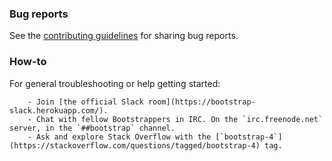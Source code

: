 ### Bug reports

See the [contributing guidelines](CONTRIBUTING.md) for sharing bug reports.

### How-to

For general troubleshooting or help getting started:

        - Join [the official Slack room](https://bootstrap-slack.herokuapp.com/).
        - Chat with fellow Bootstrappers in IRC. On the `irc.freenode.net` server, in the `##bootstrap` channel.
        - Ask and explore Stack Overflow with the [`bootstrap-4`](https://stackoverflow.com/questions/tagged/bootstrap-4) tag.
